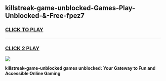 
## killstreak-game-unblocked-Games-Play-Unblocked-&-Free-fpez7
<h3>
<a href="https://premium76.site?title=killstreak-game-unblocked&ref=24A">CLICK TO PLAY</a></h3>
<hr>

<h3>
<a href="https://premium76.site?title=killstreak-game-unblocked&ref=24A">CLICK 2 PLAY</a>
  
</h3>

<a href="https://premium76.site?title=killstreak-game-unblocked&ref=24A"><img src="https://clearcache.store/games.png"></a>


**killstreak-game-unblocked games unblocked: Your Gateway to Fun and Accessible Online Gaming**
